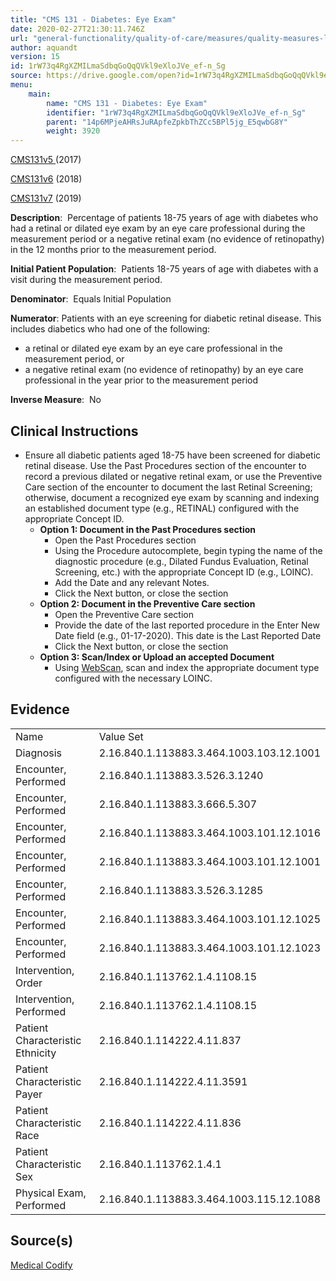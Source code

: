 ```yaml
---
title: "CMS 131 - Diabetes: Eye Exam"
date: 2020-02-27T21:30:11.746Z
url: "general-functionality/quality-of-care/measures/quality-measures-list/cms-131-diabetes-eye-exam.html"
author: aquandt
version: 15
id: 1rW73q4RgXZMILmaSdbqGoQqQVkl9eXloJVe_ef-n_Sg
source: https://drive.google.com/open?id=1rW73q4RgXZMILmaSdbqGoQqQVkl9eXloJVe_ef-n_Sg
menu:
    main:
        name: "CMS 131 - Diabetes: Eye Exam"
        identifier: "1rW73q4RgXZMILmaSdbqGoQqQVkl9eXloJVe_ef-n_Sg"
        parent: "14p6MPjeAHRsJuRApfeZpkbThZCc5BPl5jg_E5qwbG8Y"
        weight: 3920
---
```

[CMS131v5 ](https://medicalcodify.com/eh/?f=layoutnouser&func&module&tabmodule&name=RXDBmain&searchterm=CMS131&showresult=CMS131v5&showresulttype=Measure)(2017)

[CMS131v6](https://medicalcodify.com/eh/?f=layoutnouser&func&module&tabmodule&name=RXDBmain&searchterm=CMS131&showresult=CMS131v6&showresulttype=Measure) (2018)

[CMS131v7](https://medicalcodify.com/eh/?f=layoutnouser&func&module&tabmodule&name=RXDBmain&searchterm=CMS131&showresult=CMS131v7&showresulttype=Measure) (2019)



**Description**:  Percentage of patients 18-75 years of age with diabetes who had a retinal or dilated eye exam by an eye care professional during the measurement period or a negative retinal exam (no evidence of retinopathy) in the 12 months prior to the measurement period.

**Initial Patient Population**:  Patients 18-75 years of age with diabetes with a visit during the measurement period.

**Denominator**:  Equals Initial Population

**Numerator**: Patients with an eye screening for diabetic retinal disease. This includes diabetics who had one of the following:

* a retinal or dilated eye exam by an eye care professional in the measurement period, or 
* a negative retinal exam (no evidence of retinopathy) by an eye care professional in the year prior to the measurement period

**Inverse Measure**:  No

## Clinical Instructions

* Ensure all diabetic patients aged 18-75 have been screened for diabetic retinal disease. Use the Past Procedures section of the encounter to record a previous dilated or negative retinal exam, or use the Preventive Care section of the encounter to document the last Retinal Screening; otherwise, document a recognized eye exam by scanning and indexing an established document type (e.g., RETINAL) configured with the appropriate Concept ID.
    * <strong>Option 1: Document in the Past Procedures section</strong>
        * Open the Past Procedures section
        * Using the Procedure autocomplete, begin typing the name of the diagnostic procedure (e.g., Dilated Fundus Evaluation, Retinal Screening, etc.) with the appropriate Concept ID (e.g., LOINC).
        * Add the Date and any relevant Notes.
        * Click the Next button, or close the section
    * <strong>Option 2: Document in the Preventive Care section</strong>
        * Open the Preventive Care section
        * Provide the date of the last reported procedure in the Enter New Date field (e.g., 01-17-2020). This date is the Last Reported Date
        * Click the Next button, or close the section
    * <strong>Option 3: Scan/Index or Upload an accepted Document</strong> 
        * Using [WebScan](../../../document-management/scanning-and-indexing.html), scan and index the appropriate document type configured with the necessary LOINC.

## Evidence

<table>
  <tr>
    <td>Name</td>
    <td>Value Set</td>
  </tr>
  <tr>
    <td>Diagnosis</td>
    <td>2.16.840.1.113883.3.464.1003.103.12.1001</td>
  </tr>
  <tr>
    <td>Encounter, Performed</td>
    <td>2.16.840.1.113883.3.526.3.1240</td>
  </tr>
  <tr>
    <td>Encounter, Performed</td>
    <td>2.16.840.1.113883.3.666.5.307</td>
  </tr>
  <tr>
    <td>Encounter, Performed</td>
    <td>2.16.840.1.113883.3.464.1003.101.12.1016</td>
  </tr>
  <tr>
    <td>Encounter, Performed</td>
    <td>2.16.840.1.113883.3.464.1003.101.12.1001</td>
  </tr>
  <tr>
    <td>Encounter, Performed</td>
    <td>2.16.840.1.113883.3.526.3.1285</td>
  </tr>
  <tr>
    <td>Encounter, Performed</td>
    <td>2.16.840.1.113883.3.464.1003.101.12.1025</td>
  </tr>
  <tr>
    <td>Encounter, Performed</td>
    <td>2.16.840.1.113883.3.464.1003.101.12.1023</td>
  </tr>
  <tr>
    <td>Intervention, Order</td>
    <td>2.16.840.1.113762.1.4.1108.15</td>
  </tr>
  <tr>
    <td>Intervention, Performed</td>
    <td>2.16.840.1.113762.1.4.1108.15</td>
  </tr>
  <tr>
    <td>Patient Characteristic Ethnicity</td>
    <td>2.16.840.1.114222.4.11.837</td>
  </tr>
  <tr>
    <td>Patient Characteristic Payer</td>
    <td>2.16.840.1.114222.4.11.3591</td>
  </tr>
  <tr>
    <td>Patient Characteristic Race</td>
    <td>2.16.840.1.114222.4.11.836</td>
  </tr>
  <tr>
    <td>Patient Characteristic Sex</td>
    <td>2.16.840.1.113762.1.4.1</td>
  </tr>
  <tr>
    <td>Physical Exam, Performed</td>
    <td>2.16.840.1.113883.3.464.1003.115.12.1088</td>
  </tr>
</table>

## Source(s)

[Medical Codify](https://medicalcodify.com/eh/?f=layoutnouser&func&name=RXDBmain&module&tabmodule&searchterm=CMS131&Submit=Search&icd9search=1&icd10search=1&icd10pcssearch=1&snomedsearch=1&loincsearch=1&labcorpsearch=1&questsearch=1&rxnormsearch=1&hcpcssearch=1&ndcsearch=1&cvxsearch=1&vissearch=1&vssearch=1&meassearch=1&pcssearch=1&fdbsearch=1&fdbnamesearch=1&fullsearch&flowsheet)

